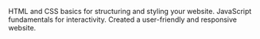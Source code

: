 HTML and CSS basics for structuring and styling your website.
JavaScript fundamentals for interactivity.
Created a user-friendly and responsive website.
